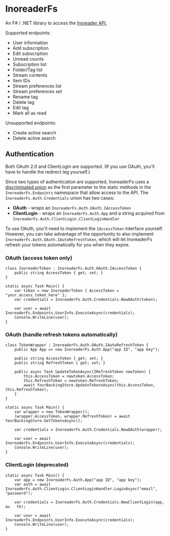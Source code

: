 # InoreaderFs

An F# / .NET library to access the [Inoreader API.](https://www.inoreader.com/developers/)

Supported endpoints:

* User information
* Add subscription
* Edit subscription
* Unread counts
* Subscription list
* Folder/Tag list
* Stream contents
* Item IDs
* Stream preferences list
* Stream preferences set
* Rename tag
* Delete tag
* Edit tag
* Mark all as read

Unsupported endpoints:
* Create active search
* Delete active search

## Authentication

Both OAuth 2.0 and ClientLogin are supported.
(If you use OAuth, you'll have to handle the redirect leg yourself.)

Since two types of authentication are supported, InoreaderFs uses a
[discriminated union](https://docs.microsoft.com/en-us/dotnet/fsharp/language-reference/discriminated-unions)
as the first parameter to the static methods in the `InoreaderFs.Endpoints`
namespace that allow access to the API. The `InoreaderFs.Auth.Credentials`
union has two cases:

* **OAuth** - wraps an `InoreaderFs.Auth.OAuth.IAccessToken`
* **ClientLogin** - wraps an `InoreaderFs.Auth.App` and a string acquired from
  `InoreaderFs.Auth.ClientLogin.ClientLoginHandler`

To use OAuth, you'll need to implement the `IAccessToken` interface yourself.
However, you can take advantage of the opportunity to also implement
`InoreaderFs.Auth.OAuth.IAutoRefreshToken`, which will let InoreaderFs refresh
your tokens automatically for you when they expire.

### OAuth (access token only)

	class InoreaderToken : InoreaderFs.Auth.OAuth.IAccessToken {
		public string AccessToken { get; set; }
	}

	static async Task Main() {
		var token = new InoreaderToken { AccessToken = "your_access_token_here" };
		var credentials = InoreaderFs.Auth.Credentials.NewOAuth(token);

		var user = await InoreaderFs.Endpoints.UserInfo.ExecuteAsync(credentials);
		Console.WriteLine(user);
	}

### OAuth (handle refresh tokens automatically)

	class TokenWrapper : InoreaderFs.Auth.OAuth.IAutoRefreshToken {
		public App App => new InoreaderFs.Auth.App("app ID", "app key");

		public string AccessToken { get; set; }
		public string RefreshToken { get; set; }

		public async Task UpdateTokenAsync(IRefreshToken newToken) {
			this.AccessToken = newtoken.AccessToken;
			this.RefreshToken = newtoken.RefreshToken;
			await YourBackingStore.UpdateTokensAsync(this.AccessToken, this.RefreshToken);
		}
	}

	static async Task Main() {
		var wrapper = new TokenWrapper();
		(wrapper.AccessToken, wrapper.RefreshToken) = await YourBackingStore.GetTokensAsync();

		var credentials = InoreaderFs.Auth.Credentials.NewOAuth(wrapper);

		var user = await InoreaderFs.Endpoints.UserInfo.ExecuteAsync(credentials);
		Console.WriteLine(user);
	}

### ClientLogin (deprecated)

	static async Task Main() {
		var app = new InoreaderFs.Auth.App("app ID", "app key");
		var auth = await InoreaderFs.Auth.ClientLogin.ClientLoginHandler.LoginAsync("email", "password");

		var credentials = InoreaderFs.Auth.Credentials.NewClientLogin(app, au	th);

		var user = await InoreaderFs.Endpoints.UserInfo.ExecuteAsync(credentials);
		Console.WriteLine(user);
	}
